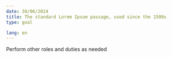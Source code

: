 ```yaml
---
date: 30/06/2024
title: The standard Lorem Ipsum passage, used since the 1500s
type: goal

lang: en
---
```


Perform other roles and duties as needed

